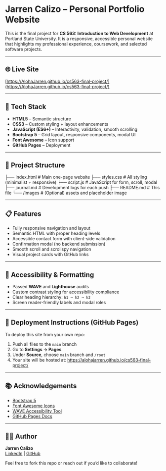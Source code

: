 # Jarren Calizo – Personal Portfolio Website

This is the final project for **CS 563: Introduction to Web Development** at Portland State University. It is a responsive, accessible personal website that highlights my professional experience, coursework, and selected software projects.

---

## 🌐 Live Site

[https://AlohaJarren.github.io/cs563-final-project/](https://AlohaJarren.github.io/cs563-final-project/)

---

## 🧰 Tech Stack

- **HTML5** – Semantic structure
- **CSS3** – Custom styling + layout enhancements
- **JavaScript (ES6+)** – Interactivity, validation, smooth scrolling
- **Bootstrap 5** – Grid layout, responsive components, modal UI
- **Font Awesome** – Icon support
- **GitHub Pages** – Deployment

---

## 📁 Project Structure

├── index.html # Main one-page website
├── styles.css # All styling (minimalist + responsive)
├── script.js # JavaScript for form, scroll, modal
├── journal.md # Development logs for each push
├── README.md # This file
└── /images # (Optional) assets and placeholder image

---

## 📋 Features

- Fully responsive navigation and layout
- Semantic HTML with proper heading levels
- Accessible contact form with client-side validation
- Confirmation modal (no backend submission)
- Smooth scroll and scrollspy navigation
- Visual project cards with GitHub links

---

## 🧪 Accessibility & Formatting

- Passed **WAVE** and **Lighthouse** audits
- Custom contrast styling for accessibility compliance
- Clear heading hierarchy: `h1 → h2 → h3`
- Screen reader-friendly labels and modal roles

---

## 🚀 Deployment Instructions (GitHub Pages)

To deploy this site from your own repo:

1. Push all files to the `main` branch
2. Go to **Settings → Pages**
3. Under **Source**, choose `main` branch and `/root`
4. Your site will be hosted at:
   https://alohajarren.github.io/cs563-final-project/

---

## 📚 Acknowledgements

- [Bootstrap 5](https://getbootstrap.com/)
- [Font Awesome Icons](https://fontawesome.com/)
- [WAVE Accessibility Tool](https://wave.webaim.org/)
- [GitHub Pages Docs](https://pages.github.com/)

---

## 🧑‍💻 Author

**Jarren Calizo**  
[LinkedIn](https://www.linkedin.com/in/jarrencalizo) | [GitHub](https://github.com/AlohaJarren)

Feel free to fork this repo or reach out if you’d like to collaborate!
